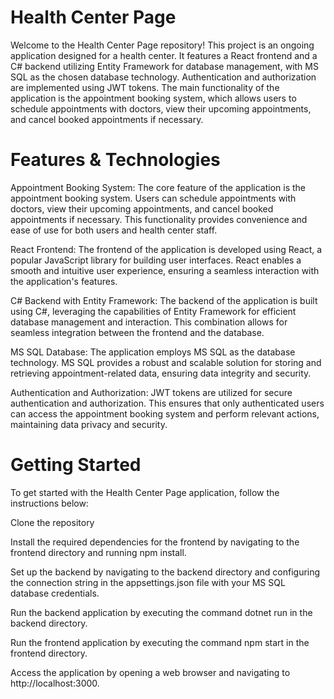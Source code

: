 # Health Center Page
Welcome to the Health Center Page repository! This project is an ongoing application designed for a health center. It features a React frontend and a C# backend utilizing Entity Framework for database management, with MS SQL as the chosen database technology. Authentication and authorization are implemented using JWT tokens. The main functionality of the application is the appointment booking system, which allows users to schedule appointments with doctors, view their upcoming appointments, and cancel booked appointments if necessary.

# Features & Technologies
Appointment Booking System: The core feature of the application is the appointment booking system. Users can schedule appointments with doctors, view their upcoming appointments, and cancel booked appointments if necessary. This functionality provides convenience and ease of use for both users and health center staff.

React Frontend: The frontend of the application is developed using React, a popular JavaScript library for building user interfaces. React enables a smooth and intuitive user experience, ensuring a seamless interaction with the application's features.

C# Backend with Entity Framework: The backend of the application is built using C#, leveraging the capabilities of Entity Framework for efficient database management and interaction. This combination allows for seamless integration between the frontend and the database.

MS SQL Database: The application employs MS SQL as the database technology. MS SQL provides a robust and scalable solution for storing and retrieving appointment-related data, ensuring data integrity and security.

Authentication and Authorization: JWT tokens are utilized for secure authentication and authorization. This ensures that only authenticated users can access the appointment booking system and perform relevant actions, maintaining data privacy and security.

# Getting Started
To get started with the Health Center Page application, follow the instructions below:

Clone the repository


Install the required dependencies for the frontend by navigating to the frontend directory and running npm install.


Set up the backend by navigating to the backend directory and configuring the connection string in the appsettings.json file with your MS SQL database credentials.


Run the backend application by executing the command dotnet run in the backend directory.


Run the frontend application by executing the command npm start in the frontend directory.


Access the application by opening a web browser and navigating to http://localhost:3000.
